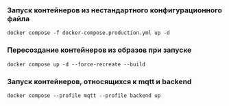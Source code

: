 ### Запуск контейнеров из нестандартного конфигурационного файла
```
docker compose -f docker-compose.production.yml up -d
```

### Пересоздание контейнеров из образов при запуске
```
docker compose up -d --force-recreate --build
```

### Запуск контейнеров, относящихся к **mqtt** и **backend**

```
docker compose --profile mqtt --profile backend up
```